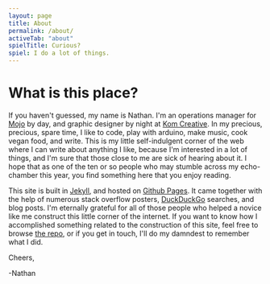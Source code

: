 ```yaml
---
layout: page
title: About
permalink: /about/
activeTab: "about"
spielTitle: Curious?
spiel: I do a lot of things.
---
```

<a name="top"></a>
# What is this place?
If you haven't guessed, my name is Nathan. I'm an operations manager for [Mojo](https://us.mojo.coffee) by day, and graphic designer by night at [Kom Creative](https://komcreative.com). In my precious, precious, spare time, I like to code, play with arduino, make music, cook vegan food, and write. This is my little self-indulgent corner of the web where I can write about anything I like, because I'm interested in a lot of things, and I'm sure that those close to me are sick of hearing about it. I hope that as one of the ten or so people who may stumble across my echo-chamber this year, you find something here that you enjoy reading.

This site is built in [Jekyll](https://jekyllrb.com/), and hosted on [Github Pages](https://pages.github.com/). It came together with the help of numerous stack overflow posters, [DuckDuckGo](https://ddg.gg) searches, and blog posts. I'm eternally grateful for all of those people who helped a novice like me construct this little corner of the internet. If you want to know how I accomplished something related to the construction of this site, feel free to browse [the repo](https://github.com/N-Upchurch/N-Upchurch.github.io), or if you get in touch, I'll do my damndest to remember what I did. 

Cheers, 

-Nathan
